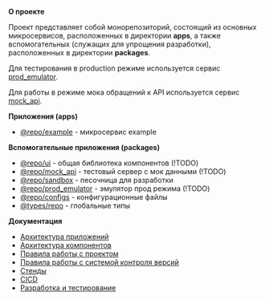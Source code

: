 **О проекте**

Проект представляет собой монорепозиторий, состоящий из основных микросервисов, расположенных в директории **apps**, а также вспомогательных (служащих для упрощения разработки), расположенных в директории **packages**.

Для тестирования в production режиме используется сервис [prod_emulator](packages/prod_emulator/README.md).

Для работы в режиме мока обращений к API используется сервис [mock_api](packages/mock_api/README.md).

**Приложения (apps)**
- [@repo/example](./apps/example/README.md) - микросервис example

**Вспомогательные приложения (packages)**
- [@repo/ui](./packages/ui/README.md) - общая библиотека компонентов (!TODO)
- [@repo/mock_api](./packages/mock_api/README.md) - тестовый сервер с мок данными (!TODO)
- [@repo/sandbox](./packages/sandbox/README.md) - песочница для разработки
- [@repo/prod_emulator](./packages/prod_emulator/README.md) - эмулятор прод режима (!TODO)
- [@repo/configs](./packages/configs/README.md) - конфигурационные файлы
- [@types/repo](./packages/types/README.md) - глобальные типы

**Документация**

- [Архитектура приложений](./docs/ARCH.md)
- [Архитектура компонентов](./docs/ARCH_CMP.md)
- [Правила работы с проектом](./docs/DEV_RULES.md)
- [Правила работы с системой контроля версий](./docs/GIT.md)
- [Стенды](./docs/STANDS.md)
- [CICD](./docs/CICD.md)
- [Разработка и тестирование](./docs/DEVELOPMENT.md)
